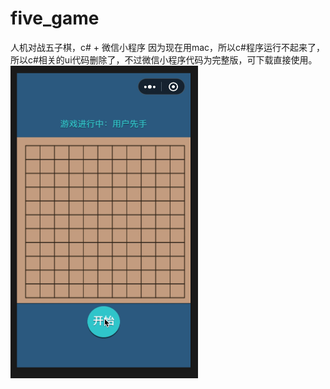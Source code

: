 # five_game
人机对战五子棋，c# + 微信小程序
因为现在用mac，所以c#程序运行不起来了，所以c#相关的ui代码删除了，不过微信小程序代码为完整版，可下载直接使用。
<img src = "https://github.com/Stephen1993/five_game/blob/master/img/game.gif?raw=true" display = "flex" width = "300px" height = "500px" >

